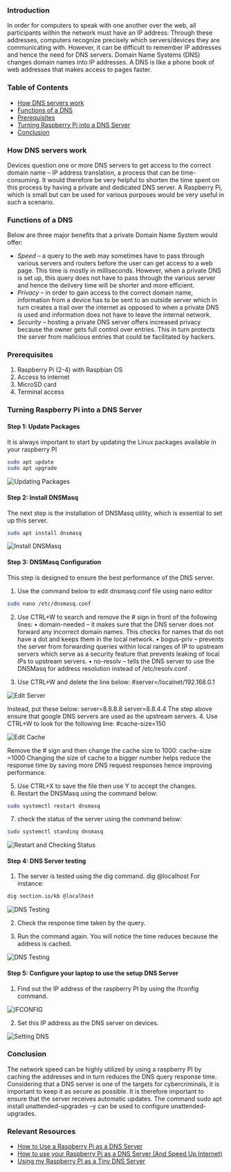 ### Introduction

In order for computers to speak with one another over the web, all participants within the network must have an IP address: Through these addresses, computers recognize precisely which servers/devices they are communicating with. However, it can be difficult to remember IP addresses and hence the need for DNS servers. Domain Name Systems (DNS) changes domain names into IP addresses. A DNS is like a phone book of web addresses that makes access to pages faster. 

### Table of Contents
- [How DNS servers work](#how-dns-servers-work)
- [Functions of a DNS](#functions-of-a-dns)
- [Prerequisites](#prerequisites)
- [Turning Raspberry Pi into a DNS Server](#turning-raspberry-pi-into-a-dns-server)
- [Conclusion](#conclusion)

### How DNS servers work

Devices question one or more DNS servers to get access to the correct domain name – IP address translation, a process that can be time-consuming. It would therefore be very helpful to shorten the time spent on this process by having a private and dedicated DNS server. A Raspberry Pi, which is small but can be used for various purposes would be very useful in such a scenario.

### Functions of a DNS

Below are three major benefits that a private Domain Name System would offer:
- *Speed* – a query to the web may sometimes have to pass through various servers and routers before the user can get access to a web page. This time is mostly in milliseconds. However, when a private DNS is set up, this query does not have to pass through the various server and hence the delivery time will be shorter and more efficient.
- *Privacy* – in order to gain access to the correct domain name, information from a device has to be sent to an outside server which in turn creates a trail over the internet as opposed to when a private DNS is used and information does not have to leave the internal network.
- *Security* – hosting a private DNS server offers increased privacy because the owner gets full control over entries. This in turn protects the server from malicious entries that could be facilitated by hackers.

### Prerequisites

1.	Raspberry Pi (2-4) with Raspbian OS
2.	Access to internet
3.	MicroSD card
4.	Terminal access

### Turning Raspberry Pi into a DNS Server 

#### Step 1: Update Packages

It is always important to start by updating the Linux packages available in your raspberry PI

```bash
sudo apt update
sudo apt upgrade
```

![ Updating Packages](/engineering-education/setting-up-a-private-dns-server-with-raspberry-pi/update.png) 

#### Step 2: Install DNSMasq
The next step is the installation of DNSMasq utility, which is essential to set up this server.

```bash
sudo apt install dnsmasq
 ```

![ Install DNSMasq ](/engineering-education/setting-up-a-private-dns-server-with-raspberry-pi/install_dnsmasq.png)

#### Step 3: DNSMasq Configuration

This step is designed to ensure the best performance of the DNS server.
1.	Use the command below to edit dnsmasq.conf file using nano editor

```bash
sudo nano /etc/dnsmasq.conf
```

2.	Use CTRL+W to search and remove the # sign in front of the following lines:
•	domain-needed – it makes sure that the DNS server does not forward any incorrect domain names. This checks for names that do not have a dot and keeps them in the local network.
•	bogus-priv – prevents the server from forwarding queries within local ranges of IP to upstream servers which serve as a security feature that prevents leaking of local IPs to upstream servers. 
•	no-resolv – tells the DNS server to use the DNSMasq for address resolution instead of /etc/resolv.conf .

3.	Use CTRL+W and delete the line below: 
#server=/localnet/192.168.0.1
 
![ Edit Server ](/engineering-education/setting-up-a-private-dns-server-with-raspberry-pi/editconf_file.png)

Instead, put these below:
server=8.8.8.8
server=8.8.4.4
The step above ensure that google DNS servers are used as the upstream servers.
4. Use CTRL+W to look for the following line:
#cache-size=150
 
![ Edit Cache ](/engineering-education/setting-up-a-private-dns-server-with-raspberry-pi/editcache.png)

Remove the # sign and then change the cache size to 1000:
cache-size =1000
Changing the size of cache to a bigger number helps reduce the response time by saving more DNS request responses hence improving performance.

5. Use CTRL+X to save the file then use Y to accept the changes.
6. Restart the DNSMasq using the command below: 

```bash
sudo systemctl restart dnsmasq
```

7. check the status of the server using the command below:

```bash
sudo systemctl standing dnsmasq
```
 
![ Restart and Checking Status ](/engineering-education/setting-up-a-private-dns-server-with-raspberry-pi/status.png)

#### Step 4: DNS Server testing

1. The server is tested using the dig command.
dig <domain> @localhost
For instance:

```bash
dig section.io/kb @localhost
 ```
 
![ DNS Testing ](/engineering-education/setting-up-a-private-dns-server-with-raspberry-pi/responsetime1.png)

2. Check the response time taken by the query.

3. Run the command again.
You will notice the time reduces because the address is cached.
 
![ DNS Testing ](/engineering-education/setting-up-a-private-dns-server-with-raspberry-pi/responsetime2.png)

#### Step 5: Configure your laptop to use the setup DNS Server

1.	Find out the IP address of the raspberry PI by using the ifconfig command.
 
![ IFCONFIG ](/engineering-education/setting-up-a-private-dns-server-with-raspberry-pi/ipaddress.png)

2.	Set this IP address as the DNS server on devices.
 
![Setting DNS ](/engineering-education/setting-up-a-private-dns-server-with-raspberry-pi/setdns.png)

### Conclusion

The network speed can be highly utilized by using a raspberry PI by caching the addresses and in turn reduces the DNS query response time. Considering that a DNS server is one of the targets for cybercriminals, it is important to keep it as secure as possible. It is therefore important to ensure that the server receives automatic updates. The command sudo apt install unattended-upgrades –y can be used to configure unattended-upgrades.

### Relevant Resources
- [How to Use a Raspberry Pi as a DNS Server](https://www.deviceplus.com/raspberry-pi/how-to-use-a-raspberry-pi-as-a-dns-server/)
- [How to use your Raspberry Pi as a DNS Server (And Speed Up Internet)](https://raspberrytips.com/raspberry-pi-dns-server/)
- [Using my Raspberry PI as a Tiny DNS Server](https://samraza.medium.com/using-my-raspberry-pi-as-a-tiny-dns-server-83dc66fabc91)